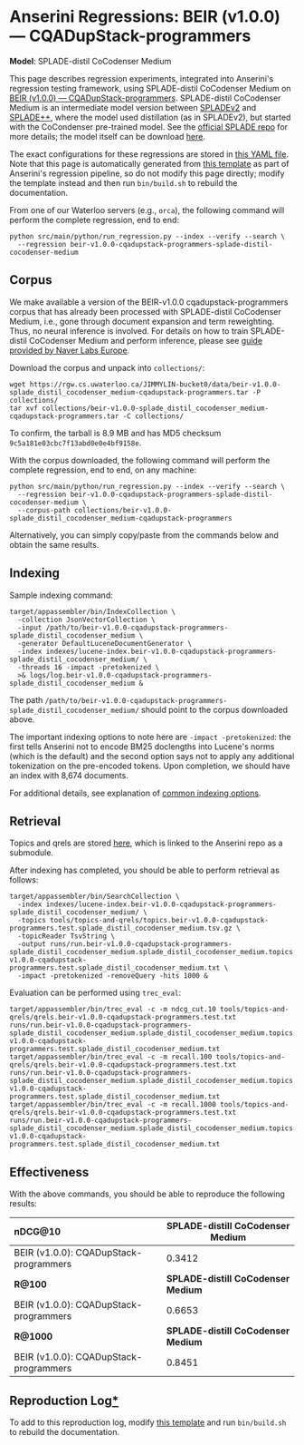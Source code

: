 # Anserini Regressions: BEIR (v1.0.0) &mdash; CQADupStack-programmers

**Model**: SPLADE-distil CoCodenser Medium

This page describes regression experiments, integrated into Anserini's regression testing framework, using SPLADE-distil CoCodenser Medium on [BEIR (v1.0.0) &mdash; CQADupStack-programmers](http://beir.ai/).
SPLADE-distil CoCodenser Medium is an intermediate model version between [SPLADEv2](https://arxiv.org/abs/2109.10086) and [SPLADE++](https://arxiv.org/abs/2205.04733), where the model used distillation (as in SPLADEv2), but started with the CoCondenser pre-trained model.
See the [official SPLADE repo](https://github.com/naver/splade) for more details; the model itself can be download [here](http://download-de.europe.naverlabs.com/Splade_Release_Jan22/splade_distil_CoCodenser_medium.tar.gz).

The exact configurations for these regressions are stored in [this YAML file](../../src/main/resources/regression/beir-v1.0.0-cqadupstack-programmers-splade-distil-cocodenser-medium.yaml).
Note that this page is automatically generated from [this template](../../src/main/resources/docgen/templates/beir-v1.0.0-cqadupstack-programmers-splade-distil-cocodenser-medium.template) as part of Anserini's regression pipeline, so do not modify this page directly; modify the template instead and then run `bin/build.sh` to rebuild the documentation.

From one of our Waterloo servers (e.g., `orca`), the following command will perform the complete regression, end to end:

```
python src/main/python/run_regression.py --index --verify --search \
  --regression beir-v1.0.0-cqadupstack-programmers-splade-distil-cocodenser-medium
```

## Corpus

We make available a version of the BEIR-v1.0.0 cqadupstack-programmers corpus that has already been processed with SPLADE-distil CoCodenser Medium, i.e., gone through document expansion and term reweighting.
Thus, no neural inference is involved.
For details on how to train SPLADE-distil CoCodenser Medium and perform inference, please see [guide provided by Naver Labs Europe](https://github.com/naver/splade/tree/main/anserini_evaluation).

Download the corpus and unpack into `collections/`:

```
wget https://rgw.cs.uwaterloo.ca/JIMMYLIN-bucket0/data/beir-v1.0.0-splade_distil_cocodenser_medium-cqadupstack-programmers.tar -P collections/
tar xvf collections/beir-v1.0.0-splade_distil_cocodenser_medium-cqadupstack-programmers.tar -C collections/
```

To confirm, the tarball is 8.9 MB and has MD5 checksum `9c5a181e03cbc7f13abd0e0e4bf9158e`.

With the corpus downloaded, the following command will perform the complete regression, end to end, on any machine:

```
python src/main/python/run_regression.py --index --verify --search \
  --regression beir-v1.0.0-cqadupstack-programmers-splade-distil-cocodenser-medium \
  --corpus-path collections/beir-v1.0.0-splade_distil_cocodenser_medium-cqadupstack-programmers
```

Alternatively, you can simply copy/paste from the commands below and obtain the same results.

## Indexing

Sample indexing command:

```
target/appassembler/bin/IndexCollection \
  -collection JsonVectorCollection \
  -input /path/to/beir-v1.0.0-cqadupstack-programmers-splade_distil_cocodenser_medium \
  -generator DefaultLuceneDocumentGenerator \
  -index indexes/lucene-index.beir-v1.0.0-cqadupstack-programmers-splade_distil_cocodenser_medium/ \
  -threads 16 -impact -pretokenized \
  >& logs/log.beir-v1.0.0-cqadupstack-programmers-splade_distil_cocodenser_medium &
```

The path `/path/to/beir-v1.0.0-cqadupstack-programmers-splade_distil_cocodenser_medium/` should point to the corpus downloaded above.

The important indexing options to note here are `-impact -pretokenized`: the first tells Anserini not to encode BM25 doclengths into Lucene's norms (which is the default) and the second option says not to apply any additional tokenization on the pre-encoded tokens.
Upon completion, we should have an index with 8,674 documents.

For additional details, see explanation of [common indexing options](../../docs/common-indexing-options.md).

## Retrieval

Topics and qrels are stored [here](https://github.com/castorini/anserini-tools/tree/master/topics-and-qrels), which is linked to the Anserini repo as a submodule.

After indexing has completed, you should be able to perform retrieval as follows:

```
target/appassembler/bin/SearchCollection \
  -index indexes/lucene-index.beir-v1.0.0-cqadupstack-programmers-splade_distil_cocodenser_medium/ \
  -topics tools/topics-and-qrels/topics.beir-v1.0.0-cqadupstack-programmers.test.splade_distil_cocodenser_medium.tsv.gz \
  -topicReader TsvString \
  -output runs/run.beir-v1.0.0-cqadupstack-programmers-splade_distil_cocodenser_medium.splade_distil_cocodenser_medium.topics.beir-v1.0.0-cqadupstack-programmers.test.splade_distil_cocodenser_medium.txt \
  -impact -pretokenized -removeQuery -hits 1000 &
```

Evaluation can be performed using `trec_eval`:

```
target/appassembler/bin/trec_eval -c -m ndcg_cut.10 tools/topics-and-qrels/qrels.beir-v1.0.0-cqadupstack-programmers.test.txt runs/run.beir-v1.0.0-cqadupstack-programmers-splade_distil_cocodenser_medium.splade_distil_cocodenser_medium.topics.beir-v1.0.0-cqadupstack-programmers.test.splade_distil_cocodenser_medium.txt
target/appassembler/bin/trec_eval -c -m recall.100 tools/topics-and-qrels/qrels.beir-v1.0.0-cqadupstack-programmers.test.txt runs/run.beir-v1.0.0-cqadupstack-programmers-splade_distil_cocodenser_medium.splade_distil_cocodenser_medium.topics.beir-v1.0.0-cqadupstack-programmers.test.splade_distil_cocodenser_medium.txt
target/appassembler/bin/trec_eval -c -m recall.1000 tools/topics-and-qrels/qrels.beir-v1.0.0-cqadupstack-programmers.test.txt runs/run.beir-v1.0.0-cqadupstack-programmers-splade_distil_cocodenser_medium.splade_distil_cocodenser_medium.topics.beir-v1.0.0-cqadupstack-programmers.test.splade_distil_cocodenser_medium.txt
```

## Effectiveness

With the above commands, you should be able to reproduce the following results:

| **nDCG@10**                                                                                                  | **SPLADE-distill CoCodenser Medium**|
|:-------------------------------------------------------------------------------------------------------------|-----------|
| BEIR (v1.0.0): CQADupStack-programmers                                                                       | 0.3412    |
| **R@100**                                                                                                    | **SPLADE-distill CoCodenser Medium**|
| BEIR (v1.0.0): CQADupStack-programmers                                                                       | 0.6653    |
| **R@1000**                                                                                                   | **SPLADE-distill CoCodenser Medium**|
| BEIR (v1.0.0): CQADupStack-programmers                                                                       | 0.8451    |


## Reproduction Log[*](../../docs/reproducibility.md)

To add to this reproduction log, modify [this template](../../src/main/resources/docgen/templates/beir-v1.0.0-cqadupstack-programmers-splade-distil-cocodenser-medium.template) and run `bin/build.sh` to rebuild the documentation.
